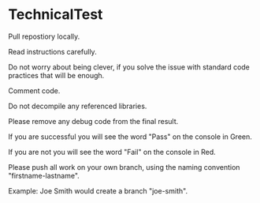 # TechnicalTest

Pull repostiory locally.

Read instructions carefully.

Do not worry about being clever, if you solve the issue with standard code practices that will be enough.

Comment code.

Do not decompile any referenced libraries.

Please remove any debug code from the final result.

If you are successful you will see the word "Pass" on the console in Green.

If you are not you will see the word "Fail" on the console in Red.

Please push all work on your own branch, using the naming convention "firstname-lastname".

Example: Joe Smith would create a branch "joe-smith".
